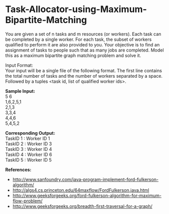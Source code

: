 # Task-Allocator-using-Maximum-Bipartite-Matching

You are given a set of n tasks and m resources (or workers). Each task can be completed by a single worker. For each task, the subset of workers qualified to perform it are also provided to you. Your objective is to find an assignment of tasks to people such that as many jobs are completed. Model this as a maximum bipartite graph matching problem and solve it.

Input Format:   
Your input will be a single file of the following format. The first line contains the total number of tasks and the number of workers separated by a space. 
Followed by a tuples \<task id, list of qualified worker ids>.

**Sample Input:**   
5 6   
1,6,2,5,1   
2,1,3   
3,3,4   
4,4,6   
5,4,5,2   

**Corresponding Output:**   
TaskID 1 : Worker ID 1    
TaskID 2 : Worker ID 3    
TaskID 3 : Worker ID 4    
TaskID 4 : Worker ID 6    
TaskID 5 : Worker ID 5    

**References:**   
- http://www.sanfoundry.com/java-program-implement-ford-fulkerson-algorithm/    
- http://algs4.cs.princeton.edu/64maxflow/FordFulkerson.java.html   
- http://www.geeksforgeeks.org/ford-fulkerson-algorithm-for-maximum-flow-problem/   
- http://www.geeksforgeeks.org/breadth-first-traversal-for-a-graph/
